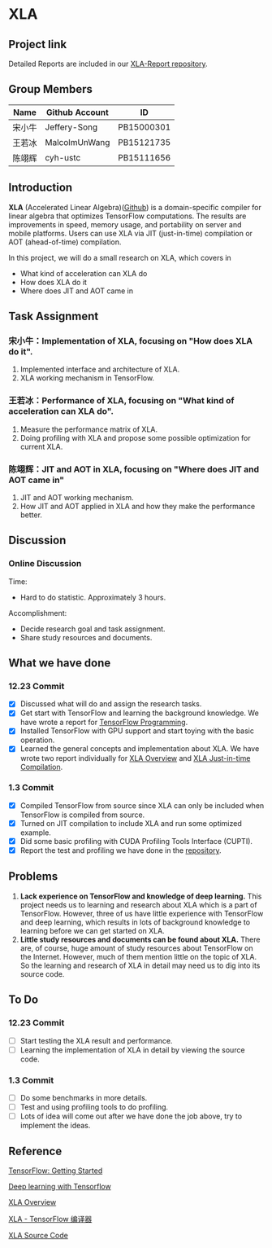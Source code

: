 # XLA

## Project link

Detailed Reports are included in our [XLA-Report repository](https://github.com/TensorflowXLABeginner/XLA-Report).

## Group Members

| Name | Github Account | ID         |
| ---- | -------------- | ---------- |
| 宋小牛  | Jeffery-Song   | PB15000301 |
| 王若冰  | MalcolmUnWang  | PB15121735 |
| 陈翊辉  | cyh-ustc       | PB15111656 |

## Introduction

**XLA** (Accelerated Linear Algebra)([Github](https://github.com/tensorflow/tensorflow/tree/master/tensorflow/compiler)) is a domain-specific compiler for linear algebra that optimizes TensorFlow computations. The results are improvements in speed, memory usage, and portability on server and mobile platforms. Users can use XLA via JIT (just-in-time) compilation or AOT (ahead-of-time) compilation.

In this project, we will do a small research on XLA, which covers in

* What kind of acceleration can XLA do
* How does XLA do it
* Where does JIT and AOT came in

## Task Assignment

### 宋小牛：Implementation of XLA, focusing on "How does XLA do it".

1. Implemented interface and architecture of XLA.
2. XLA working mechanism in TensorFlow.

### 王若冰：Performance of XLA, focusing on "What kind of acceleration can XLA do".

1. Measure the performance matrix of XLA.
2. Doing profiling with XLA and propose some possible optimization for current XLA.

### 陈翊辉：JIT and AOT in XLA, focusing on "Where does JIT and AOT came in"

1. JIT and AOT working mechanism.
2. How JIT and AOT applied in XLA and how they make the performance better.

## Discussion

### Online Discussion 

Time: 				

- Hard to do statistic. Approximately 3 hours.

Accomplishment:		

- Decide research goal and task assignment. 
- Share study resources and documents. 

## What we have done

### 12.23 Commit

- [x] Discussed what will do and assign the research tasks.
- [x] Get start with TensorFlow and learning the background knowledge. We have wrote a report for [TensorFlow Programming](https://github.com/TensorflowXLABeginner/XLA-Report/blob/master/FirstCommitReports/Accelerated%20Linear%20Algebra%20Intro.md).
- [x] Installed TensorFlow with GPU support and start toying with the basic operation.
- [x] Learned the general concepts and implementation about XLA. We have wrote two report individually for [XLA Overview](https://github.com/TensorflowXLABeginner/XLA-Report/blob/master/FirstCommitReports/Accelerated%20Linear%20Algebra%20Intro.md) and [XLA Just-in-time Compilation](https://github.com/TensorflowXLABeginner/XLA-Report/blob/master/FirstCommitReports/xla_Just-in-time%20compilation.md).

### 1.3 Commit

- [x] Compiled TensorFlow from source since XLA can only be included when TensorFlow is compiled from source.
- [x] Turned on JIT compilation to include XLA and run some optimized example.
- [x] Did some basic profiling with CUDA Profiling Tools Interface (CUPTI).
- [x] Report the test and profiling we have done in the [repository](https://github.com/TensorflowXLABeginner/XLA-Report/tree/master/SecondCommitReports).

## Problems

1. **Lack experience on TensorFlow and knowledge of deep learning.** This project needs us to learning and research about XLA which is a part of TensorFlow. However, three of us have little experience with TensorFlow and deep learning, which results in lots of background knowledge to learning before we can get started on XLA.
2. **Little study resources and documents can be found about XLA.** There are, of course, huge amount of study resources about TensorFlow on the Internet. However, much of them mention little on the topic of XLA. So the learning and research of XLA in detail may need us to dig into its source code.   

## To Do

### 12.23 Commit

- [ ] Start testing the XLA result and performance.
- [ ] Learning the implementation of XLA in detail by viewing the source code.

### 1.3 Commit

- [ ] Do some benchmarks in more details.
- [ ] Test and using profiling tools to do profiling.
- [ ] Lots of idea will come out after we have done the job above, try to implement the ideas.

## Reference

[TensorFlow: Getting Started](https://www.tensorflow.org/get_started/)

[Deep learning with Tensorflow](https://www.packtpub.com/mapt/book/big_data_and_business_intelligence/9781786469786/9/ch09lvl1sec82/accelerated-linear-algebra)

[XLA Overview](https://www.tensorflow.org/performance/xla/)

[XLA - TensorFlow 编译器](http://developers.googleblog.cn/2017/03/xla-tensorflow.html)

[XLA Source Code](https://github.com/tensorflow/tensorflow/tree/master/tensorflow/compiler/xla)
